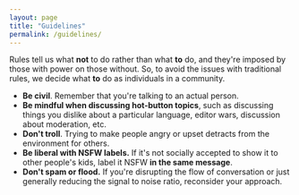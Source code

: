 ```yaml
---
layout: page
title: "Guidelines"
permalink: /guidelines/
---
```


Rules tell us what **not** to do rather than what **to** do, and they're imposed by those with power on those without.
So, to avoid the issues with traditional rules, we decide what **to** do as individuals in a community.

- **Be civil**. Remember that you're talking to an actual person.
- **Be mindful when discussing hot-button topics**, such as discussing things you dislike about a particular language, editor wars, discussion about moderation, etc.
- **Don't troll**. Trying to make people angry or upset detracts from the environment for others.
- **Be liberal with NSFW labels.** If it's not socially accepted to show it to other people's kids, label it NSFW **in the same message**.
- **Don't spam or flood.** If you're disrupting the flow of conversation or just generally reducing the signal to noise ratio, reconsider your approach.
